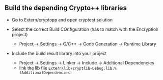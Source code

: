 ## Build the depending Crypto++ libraries

- Go to Extern/cryptopp and open cryptest solution
- Select the correct Build COnfiguration (has to match with the Encryption project)
  - Project -> Settings -> C/C++ -> Code Generation -> Runtime Library
  
- Include the build result library into your project
  - Project -> Settings -> Linker -> Include -> Additional Dependencies
  - link the lib file `Extern\lib\cryptlib-Debug.lib;%(AdditionalDependencies)`
  